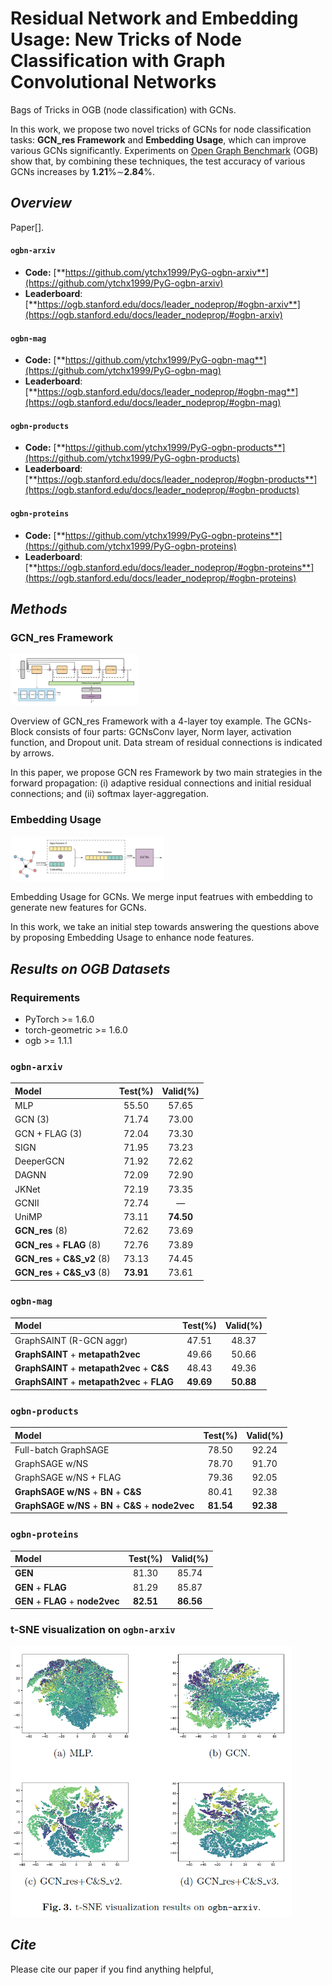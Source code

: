 # Residual Network and Embedding Usage: New Tricks of Node Classification with Graph Convolutional Networks

Bags of Tricks in OGB (node classification) with GCNs.

In this work, we propose two novel tricks of GCNs for node classification tasks:  **GCN\_res Framework** and **Embedding Usage**, which can improve various GCNs significantly. Experiments on [Open Graph Benchmark](https://ogb.stanford.edu/)  (OGB) show that, by combining these techniques, the test accuracy of various GCNs increases by **1.21**%$\sim$**2.84**%. 

## *Overview*

Paper[].

#### `ogbn-arxiv`

+ **Code:** [**https://github.com/ytchx1999/PyG-ogbn-arxiv**](https://github.com/ytchx1999/PyG-ogbn-arxiv)
+ **Leaderboard**: [**https://ogb.stanford.edu/docs/leader_nodeprop/#ogbn-arxiv**](https://ogb.stanford.edu/docs/leader_nodeprop/#ogbn-arxiv)

#### `ogbn-mag`

+ **Code:** [**https://github.com/ytchx1999/PyG-ogbn-mag**](https://github.com/ytchx1999/PyG-ogbn-mag)
+ **Leaderboard**: [**https://ogb.stanford.edu/docs/leader_nodeprop/#ogbn-mag**](https://ogb.stanford.edu/docs/leader_nodeprop/#ogbn-mag)

#### `ogbn-products`

+ **Code:** [**https://github.com/ytchx1999/PyG-ogbn-products**](https://github.com/ytchx1999/PyG-ogbn-products)
+ **Leaderboard**: [**https://ogb.stanford.edu/docs/leader_nodeprop/#ogbn-products**](https://ogb.stanford.edu/docs/leader_nodeprop/#ogbn-products)

#### `ogbn-proteins`

+ **Code:** [**https://github.com/ytchx1999/PyG-ogbn-proteins**](https://github.com/ytchx1999/PyG-ogbn-proteins)
+ **Leaderboard**: [**https://ogb.stanford.edu/docs/leader_nodeprop/#ogbn-proteins**](https://ogb.stanford.edu/docs/leader_nodeprop/#ogbn-proteins)

## *Methods*

### GCN_res Framework

<img src="./image/GCN_res_fig.jpeg" style="zoom:20%;" />

Overview of GCN_res Framework with a 4-layer toy example. The GCNs-Block consists of four parts: GCNsConv layer, Norm layer, activation function, and Dropout unit. Data stream of residual connections is indicated by arrows.

In this paper, we propose GCN res Framework by two main strategies in the forward propagation: (i) adaptive residual connections and initial residual connections; and (ii) softmax layer-aggregation.

### Embedding Usage

<img src="./image/Embedding.jpeg" alt="Embedding Usage" style="zoom:24%;" />

Embedding Usage for GCNs. We merge input featrues with embedding to generate new features for GCNs.

In this work, we take an initial step towards answering the questions above by proposing Embedding Usage to enhance node features.

## *Results on OGB Datasets*

###  Requirements

- PyTorch >= 1.6.0
- torch-geometric >= 1.6.0
- ogb >= 1.1.1

### `ogbn-arxiv`

| **Model**                      | **Test(%)** | **Valid(%)** |
| :--------------- | :---------: | :----------: |
| MLP                            |    55.50    |    57.65     |
| GCN (3)                        |    71.74    |    73.00     |
| GCN + FLAG (3)                 |    72.04    |    73.30     |
| SIGN                           |    71.95    |    73.23     |
| DeeperGCN                      |    71.92    |    72.62     |
| DAGNN                          |    72.09    |    72.90     |
| JKNet                          |    72.19    |    73.35     |
| GCNII                          |    72.74    |      —       |
| UniMP                          |    73.11    |  **74.50**   |
| **GCN\_res** (8)               |    72.62    |    73.69     |
| **GCN\_res** + **FLAG** (8)    |    72.76    |    73.89     |
| **GCN\_res** + **C&S\_v2** (8) |    73.13    |    74.45     |
| **GCN\_res** + **C&S\_v3** (8) |  **73.91**  |    73.61     |

### `ogbn-mag`

| **Model**                                    | **Test(%)** | **Valid(%)** |
| :------------------------------------------- | :---------: | :----------: |
| GraphSAINT (R-GCN aggr)                      |    47.51    |    48.37     |
| **GraphSAINT** + **metapath2vec**            |    49.66    |    50.66     |
| **GraphSAINT** + **metapath2vec** + **C&S**  |    48.43    |    49.36     |
| **GraphSAINT** + **metapath2vec** + **FLAG** |  **49.69**  |  **50.88**   |

### `ogbn-products`

| **Model**                                            | **Test(%)** | **Valid(%)** |
| :--------------------------------------------------- | :---------: | :----------: |
| Full-batch GraphSAGE                                 |    78.50    |    92.24     |
| GraphSAGE w/NS                                       |    78.70    |    91.70     |
| GraphSAGE w/NS + FLAG                                |    79.36    |    92.05     |
| **GraphSAGE w/NS** + **BN** + **C&S**                |    80.41    |    92.38     |
| **GraphSAGE w/NS** + **BN** + **C&S** + **node2vec** |  **81.54**  |  **92.38**   |

### `ogbn-proteins`

| **Model**                         | **Test(%)** | **Valid(%)** |
| :-------------------------------- | :---------: | :----------: |
| **GEN**                           |    81.30    |    85.74     |
| **GEN** + **FLAG**                |    81.29    |    85.87     |
| **GEN** + **FLAG** + **node2vec** |  **82.51**  |  **86.56**   |

### t-SNE visualization on `ogbn-arxiv`

<img src="./image/t-SNE.png" alt="t-" style="zoom:60%;" />

## *Cite*

Please cite our paper if you find anything helpful,

```

```

